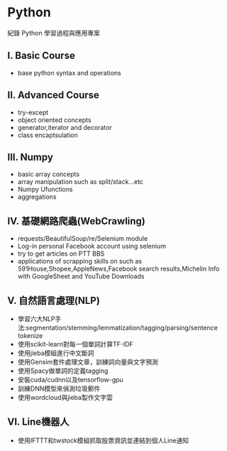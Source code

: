 # Python
紀錄 Python 學習過程與應用專案
## I. Basic Course  
- base python syntax and operations

## II. Advanced Course
- try-except 
- object oriented concepts
- generator,iterator and decorator
- class encaptsulation  

## III. Numpy
- basic array concepts  
- array manipulation such as split/stack...etc  
- Numpy Ufunctions  
- aggregations  

## IV. 基礎網路爬蟲(WebCrawling)  
- requests/BeautifulSoup/re/Selenium module
- Log-in personal Facebook account using selenium
- try to get articles on PTT BBS
- applications of scrapping skills on such as 591House,Shopee,AppleNews,Facebook search results,Michelin Info with GoogleSheet and YouTube Downloads

## V. 自然語言處理(NLP)  
- 學習六大NLP手法:segmentation/stemming/lemmatization/tagging/parsing/sentence tokenize  
- 使用scikit-learn對每一個單詞計算TF-IDF  
- 使用jieba模組進行中文斷詞  
- 使用Gensim套件處理文章，訓練詞向量與文字預測  
- 使用Spacy做單詞的定義tagging  
- 安裝cuda/cudnn以及tensorflow-gpu  
- 訓練DNN模型來偵測垃圾郵件  
- 使用wordcloud與jieba製作文字雲  

## VI. Line機器人
- 使用IFTTT和twstock模組抓取股票資訊並連結到個人Line通知
